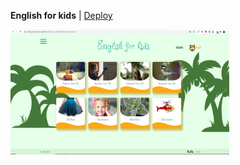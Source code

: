  **English for kids** |  [Deploy](https://rolling-scopes-school.github.io/liliyasm-JS2020Q3/english-for-kids/)
 
 <img src="/eng4kids.png" width="350" height="200">
 

 
